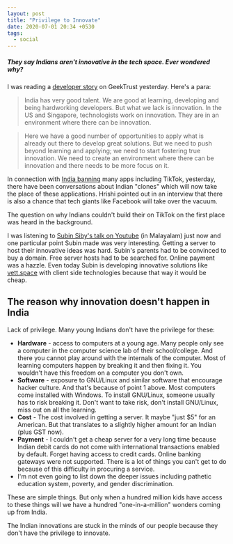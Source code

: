 ```yaml
---
layout: post
title: "Privilege to Innovate"
date: 2020-07-01 20:34 +0530
tags:
  - social
---
```


##### They say Indians aren't innovative in the tech space. Ever wondered why? #####

I was reading a [developer story](https://www.geektrust.in/blog/2020/06/18/developers-story-maheshwar-reddy/) on GeekTrust yesterday. Here's a para:

> India has very good talent. We are good at learning, developing and being hardworking developers. But what we lack is innovation. In the US and Singapore, technologists work on innovation. They are in an environment where there can be innovation.

> Here we have a good number of opportunities to apply what is already out there to develop great solutions. But we need to push beyond learning and applying; we need to start fostering true innovation. We need to create an environment where there can be innovation and there needs to be more focus on it.

In connection with [India banning](../slippery-slope-69a/) many apps including TikTok, yesterday, there have been conversations about Indian "clones" which will now take the place of these applications. Hrishi pointed out in an interview that there is also a chance that tech giants like Facebook will take over the vacuum.

The question on why Indians couldn't build their on TikTok on the first place was heard in the background.

I was listening to [Subin Siby's talk on Youtube](https://www.youtube.com/watch?v=GmGPGKkLItw) (in Malayalam) just now and one particular point Subin made was very interesting. Getting a server to host their innovative ideas was hard. Subin's parents had to be convinced to buy a domain. Free server hosts had to be searched for. Online payment was a hazzle. Even today Subin is developing innovative solutions like [vett.space](https://vett.space/) with client side technologies because that way it would be cheap.

## The reason why innovation doesn't happen in India

Lack of privilege. Many young Indians don't have the privilege for these:

* **Hardware** - access to computers at a young age. Many people only see a computer in the computer science lab of their school/college. And there you cannot play around with the internals of the computer. Most of learning computers happen by breaking it and then fixing it. You wouldn't have this freedom on a computer you don't own.
* **Software** - exposure to GNU/Linux and similar software that encourage hacker culture. And that's because of point 1 above. Most computers come installed with Windows. To install GNU/Linux, someone usually has to risk breaking it. Don't want to take risk, don't install GNU/Linux, miss out on all the learning.
* **Cost** - The cost involved in getting a server. It maybe "just $5" for an American. But that translates to a slightly higher amount for an Indian (plus GST now).
* **Payment** - I couldn't get a cheap server for a very long time because Indian debit cards do not come with international transactions enabled by default. Forget having access to credit cards. Online banking gateways were not supported. There is a lot of things you can't get to do because of this difficulty in procuring a service.
* I'm not even going to list down the deeper issues including pathetic education system, poverty, and gender discrimination.

These are simple things. But only when a hundred million kids have access to these things will we have a hundred "one-in-a-million" wonders coming up from India.

The Indian innovations are stuck in the minds of our people because they don't have the privilege to innovate.
